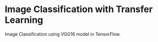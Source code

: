 # Image Classification with Transfer Learning
Image Classification using VGG16 model in TensorFlow.
